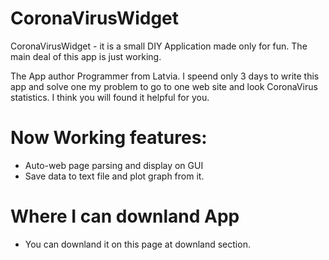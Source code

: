 # CoronaVirusWidget
 
 CoronaVirusWidget - it is a small DIY Application made only for fun. The main deal of this app is just working.
 
 
The App author  Programmer from Latvia. I speend only 3 days to write this app and solve one my problem to go to one web site and look CoronaVirus statistics. I think you will found it helpful for you.

# Now Working features:
* Auto-web page parsing and display on GUI
* Save data to text file and plot graph from it.

# Where I can downland App

* You can downland it on this page at downland section.

